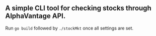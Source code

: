 ## A simple CLI tool for checking stocks through AlphaVantage API.
Run `go build` followed by `./stockMkt` once all settings are set.